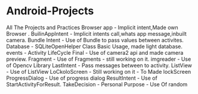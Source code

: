 # Android-Projects
All The Projects and Practices
Browser app - Implicit intent,Made own Browser .
BuilinAppIntent - Implicit intents call,whats app message,inbuilt camera.
Bundle Intent - Use of Bundle to pass values between activites.
Database - SQLiteOpenHelper Class Basic Usage, made light database.
events - Activity LifeCycle 
Final - Use of camera2 api and made camera preview.
Fragment - Use of Fragments - still working on it.
imgreader - Use of Opencv Library
LastIntent - Pass messages between to activity.
ListView - Use of ListView
LoCkoloScreen - Still working on it - To Made lockScreen
ProgressDialog - Use of progress dialog
ResultIntent - Use of StartActivityForResult.
TakeDecision - Personal Purpose -   Use Of random 

